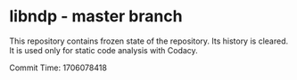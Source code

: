 # libndp - master branch

This repository contains frozen state of the repository.
Its history is cleared. It is used only for static code
analysis with Codacy.

Commit Time: 1706078418